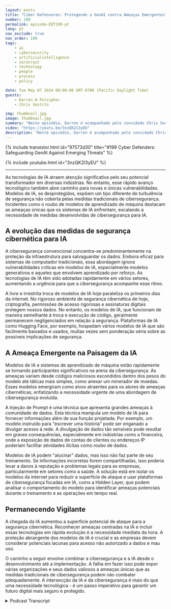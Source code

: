```yaml
---
layout: posts
title: "Ciber Defensores: Protegendo o GenAI contra Ameaças Emergentes"
number: 199
permalink: episode-EDT199-pt
lang: pt
nav_exclude: true
nav_order: 199
tags:
    - ai
    - cybersecurity
    - artificialintelligence
    - zerotrust
    - technology
    - people
    - process
    - policy

date: Tue May 07 2024 00:00:00 GMT-0700 (Pacific Daylight Time)
guests:
    - Darren W Pulsipher
    - Chris Sestito

img: thumbnail.jpg
image: thumbnail.jpg
summary: "Neste episódio, Darren é acompanhado pelo convidado Chris Sestito, CEO da HiddenLayer, enquanto descobrimos as vulnerabilidades que ameaçam nosso futuro digital e exploramos soluções inovadoras para proteger sistemas de IA de exploração e mau uso."
video: "https://youtu.be/3nzQK2I3yEU"
description: "Neste episódio, Darren é acompanhado pelo convidado Chris Sestito, CEO da HiddenLayer, enquanto descobrimos as vulnerabilidades que ameaçam nosso futuro digital e exploramos soluções inovadoras para proteger sistemas de IA de exploração e mau uso."
---
```


<div>
{% include transistor.html id="97572d30" title="#199 Cyber Defenders: Safeguarding GenAI Against Emerging Threats" %}

{% include youtube.html id="3nzQK2I3yEU" %}
</div>

---

As tecnologias de IA atraem atenção significativa pelo seu potencial transformador em diversas indústrias. No entanto, esse rápido avanço tecnológico também abre caminho para novas e únicas vulnerabilidades. Modelos de IA, se desprotegidos, expõem um tipo diferente de turbulência de segurança não coberta pelas medidas tradicionais de cibersegurança. Incidentes como o roubo de modelos de aprendizado de máquina destacam as ameaças únicas que os sistemas de IA enfrentam, escalando a necessidade de medidas desenvolvidas de cibersegurança para IA.

## A evolução das medidas de segurança cibernética para IA

A cibersegurança convencional concentra-se predominantemente na proteção da infraestrutura para salvaguardar os dados. Embora eficaz para sistemas de computador tradicionais, essa abordagem ignora vulnerabilidades críticas em modelos de IA, especialmente modelos generativos e aqueles que envolvem aprendizado por reforço. As tecnologias de IA têm sido adotadas rapidamente em vários setores, aumentando a urgência para que a cibersegurança acompanhe esse ritmo.

A livre e irrestrita troca de modelos de IA hoje paraleliza os primeiros dias da internet. No rigoroso ambiente de segurança cibernética de hoje, criptografia, permissões de acesso rigorosas e assinaturas digitais protegem nossos dados. No entanto, os modelos de IA, que funcionam de maneira semelhante à troca e execução de código, geralmente permanecem negligenciados em relação à segurança. Plataformas de IA como Hugging Face, por exemplo, hospedam vários modelos de IA que são facilmente baixados e usados, muitas vezes sem ponderação séria sobre as possíveis implicações de segurança.

## A Ameaça Emergente na Paisagem da IA

Modelos de IA e sistemas de aprendizado de máquina estão rapidamente se tornando participantes significativos na arena da cibersegurança. As ameaças variam desde códigos maliciosos escondidos dentro dos pesos do modelo até táticas mais simples, como anexar um minerador de moedas. Esses modelos emergiram como alvos atraentes para os atores de ameaças cibernéticas, enfatizando a necessidade urgente de uma abordagem de cibersegurança evoluída.

A Injeção de Prompt é uma técnica que apresenta grandes ameaças à comunidade de dados. Esta técnica manipula um modelo de IA para fornecer informações além de sua função projetada. Por exemplo, um modelo instruído para "escrever uma história" pode ser enganado a divulgar acesso à rede. A divulgação de dados tão sensíveis pode resultar em graves consequências, especialmente em indústrias como a financeira, onde a exposição de dados de contas de clientes ou endereços IP poderiam facilitar atividades ilícitas como roubo de dados.

Modelos de IA podem "alucinar" dados, mas isso não faz parte de seu treinamento. Se informações incorretas forem compartilhadas, isso poderia levar a danos à reputação e problemas legais para as empresas, particularmente em setores como a saúde. A solução está em isolar os modelos da internet para reduzir a superfície de ataque e usar plataformas de cibersegurança focadas em IA, como a Hidden Layer, que podem analisar o comportamento do modelo para identificar ameaças potenciais durante o treinamento e as operações em tempo real.

## Permanecendo Vigilante

A chegada da IA aumentou a superfície potencial de ataque para a segurança cibernética. Reconhecer ameaças centradas na IA e incluir essas tecnologias em rápida evolução é a necessidade imediata da hora. A proteção abrangente dos modelos de IA é crucial e as empresas devem considerar potenciais lacunas para acesso não autorizado a dados e mau uso.

O caminho a seguir envolve combinar a cibersegurança e a IA desde o desenvolvimento até a implementação. A falha em fazer isso pode expor várias organizações e seus dados valiosos a ameaças únicas que as medidas tradicionais de cibersegurança podem não combater adequadamente. A intersecção da IA e da cibersegurança é mais do que uma necessidade tecnológica - é um passo imperativo para garantir um futuro digital mais seguro e protegido.



<details>
<summary> Podcast Transcript </summary>

<p></p>

</details>
